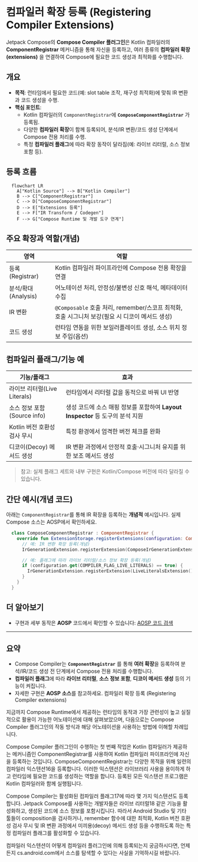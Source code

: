 # 컴파일러 확장 등록 (Registering Compiler Extensions)

Jetpack Compose의 **Compose Compiler 플러그인**은 Kotlin 컴파일러의 **ComponentRegistrar** 메커니즘을 통해 자신을 등록하고, 여러 종류의 **컴파일러 확장(extensions)** 을 연결하여 Compose에 필요한 코드 생성과 최적화를 수행합니다.

## 개요
- **목적**: 런타임에서 필요한 코드(예: slot table 조작, 재구성 최적화)에 맞춰 IR 변환과 코드 생성을 수행.
- **핵심 포인트**:
  - Kotlin 컴파일러의 `ComponentRegistrar`에 **`ComposeComponentRegistrar`** 가 등록됨.
  - 다양한 **컴파일러 확장**이 함께 등록되어, 분석/IR 변환/코드 생성 단계에서 Compose 전용 처리를 수행.
  - 특정 **컴파일러 플래그**에 따라 확장 동작이 달라짐(예: 라이브 리터럴, 소스 정보 포함 등).

## 등록 흐름
```mermaid
  flowchart LR
    A["Kotlin Source"] --> B["Kotlin Compiler"]
    B --> C["ComponentRegistrar"]
    C --> D["ComposeComponentRegistrar"]
    D --> E["Extensions 등록"]
    E --> F["IR Transform / Codegen"]
    F --> G["Compose Runtime 및 개발 도구 연계"]
```

## 주요 확장과 역할(개념)
| **영역** | **역할** |
| --- | --- |
| 등록(Registrar) | Kotlin 컴파일러 파이프라인에 Compose 전용 확장을 연결 |
| 분석/확대(Analysis) | 어노테이션 처리, 안정성/불변성 신호 해석, 메타데이터 수집 |
| IR 변환 | `@Composable` 호출 처리, remember/스코프 최적화, 호출 시그니처 보강(필요 시 디코이 메서드 생성) |
| 코드 생성 | 런타임 연동을 위한 보일러플레이트 생성, 소스 위치 정보 주입(옵션) |

## 컴파일러 플래그/기능 예
| **기능/플래그** | **효과** |
| --- | --- |
| 라이브 리터럴(Live Literals) | 런타임에서 리터럴 값을 동적으로 바꿔 UI 반영 |
| 소스 정보 포함(Source info) | 생성 코드에 소스 매핑 정보를 포함하여 **Layout Inspector** 등 도구의 분석 지원 |
| Kotlin 버전 호환성 검사 무시 | 특정 환경에서 엄격한 버전 체크를 완화 |
| 디코이(Decoy) 메서드 생성 | IR 변환 과정에서 안정적 호출·시그니처 유지를 위한 보조 메서드 생성 |

> 참고: 실제 플래그 세트와 내부 구현은 Kotlin/Compose 버전에 따라 달라질 수 있습니다.

## 간단 예시(개념 코드)
아래는 `ComponentRegistrar`를 통해 IR 확장을 등록하는 **개념적** 예시입니다. 실제 Compose 소스는 AOSP에서 확인하세요.

```kotlin
  class ComposeComponentRegistrar : ComponentRegistrar {
    override fun ExtensionStorage.registerExtensions(configuration: CompilerConfiguration) {
      // 예: IR 변환 확장 등록(개념)
      IrGenerationExtension.registerExtension(ComposeIrGenerationExtension())

      // 예: 플래그에 따라 라이브 리터럴/소스 정보 확장 등록(개념)
      if (configuration.get(COMPILER_FLAG_LIVE_LITERALS) == true) {
        IrGenerationExtension.registerExtension(LiveLiteralsExtension())
      }
    }
  }
```

## 더 알아보기
- 구현과 세부 동작은 **AOSP** 코드에서 확인할 수 있습니다: [AOSP 코드 검색](https://cs.android.com)

---

## 요약
- Compose Compiler는 **`ComponentRegistrar`** 를 통해 **여러 확장**을 등록하여 분석/IR/코드 생성 전 단계에서 Compose 전용 처리를 수행합니다.
- **컴파일러 플래그**에 따라 **라이브 리터럴**, **소스 정보 포함**, **디코이 메서드 생성** 등의 기능이 켜집니다.
- 자세한 구현은 **AOSP 소스**를 참고하세요.
컴파일러 확장 등록 (Registering Compiler extensions)

지금까지 Compose Runtime에서 제공하는 런타임의 동작과 가장 관련성이 높고 실질적으로 활용이 가능한 어노테이션에 대해 살펴보았으며, 다음으로는 Compose Compiler 플러그인의 작동 방식과 해당 어노테이션을 사용하는 방법에 이해할 차례입니다.


Compose Compiler 플러그인이 수행하는 첫 번째 작업은 Kotlin 컴파일러가 제공하는 메커니즘인 ComponentRegistrar를 사용하여 Kotlin 컴파일러 파이프라인에 자신을 등록하는 것입니다. ComposeComponentRegistrar는 다양한 목적을 위해 일련의 컴파일러 익스텐션16을 등록합니다. 이러한 익스텐션은 라이브러리 사용을 용이하게 하고 런타임에 필요한 코드를 생성하는 역할을 합니다. 등록된 모든 익스텐션 프로그램은 Kotlin 컴파일러와 함께 실행됩니다.


Compose Compiler는 활성화된 컴파일러 플래그17에 따라 몇 가지 익스텐션도 등록합니다. Jetpack Compose를 사용하는 개발자들은 라이브 리터럴18 같은 기능을 활성화하고, 생성된 코드에 소스 정보를 포함시킵니다. 따라서 Android Studio 및 기타 툴들이 composition을 검사하거나, remember 함수에 대한 최적화, Kotlin 버전 호환성 검사 무시 및 IR 변환 과정에서 미끼용(decoy) 메서드 생성 등을 수행하도록 하는 특정 컴파일러 플래그를 활성화할 수 있습니다.


컴파일러 익스텐션이 어떻게 컴파일러 플러그인에 의해 등록되는지 궁금하시다면, 언제든지 cs.android.com에서 소스를 탐색할 수 있다는 사실을 기억하시길 바랍니다.